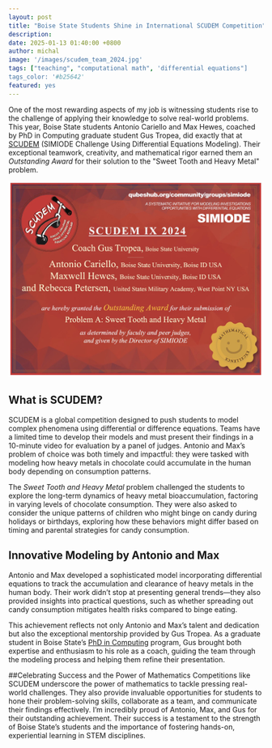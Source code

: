 ```yaml
---
layout: post
title: "Boise State Students Shine in International SCUDEM Competition"
description:
date: 2025-01-13 01:40:00 +0800
author: michal
image: '/images/scudem_team_2024.jpg'
tags: ["teaching", "computational math", 'differential equations"]
tags_color: '#b25642'
featured: yes
---
```


One of the most rewarding aspects of my job is witnessing students rise to the challenge of applying their knowledge to solve real-world problems. This year, Boise State students Antonio Cariello and Max Hewes, coached by PhD in Computing graduate student Gus Tropea, did exactly that at [SCUDEM](https://qubeshub.org/community/groups/scudem/overview) (SIMIODE Challenge Using Differential Equations Modeling). Their exceptional teamwork, creativity, and mathematical rigor earned them an *Outstanding Award* for their solution to the "Sweet Tooth and Heavy Metal" problem.

![The image shows an outstanding award certificate for the SCUDEM competition](/images/scudem_2024.jpg)


## What is SCUDEM?
SCUDEM is a global competition designed to push students to model complex phenomena using differential or difference equations. Teams have a limited time to develop their models and must present their findings in a 10-minute video for evaluation by a panel of judges. Antonio and Max’s problem of choice was both timely and impactful: they were tasked with modeling how heavy metals in chocolate could accumulate in the human body depending on consumption patterns.

The *Sweet Tooth and Heavy Metal* problem challenged the students to explore the long-term dynamics of heavy metal bioaccumulation, factoring in varying levels of chocolate consumption. They were also asked to consider the unique patterns of children who might binge on candy during holidays or birthdays, exploring how these behaviors might differ based on timing and parental strategies for candy consumption.


## Innovative Modeling by Antonio and Max
Antonio and Max developed a sophisticated model incorporating differential equations to track the accumulation and clearance of heavy metals in the human body. Their work didn’t stop at presenting general trends—they also provided insights into practical questions, such as whether spreading out candy consumption mitigates health risks compared to binge eating. 

This achievement reflects not only Antonio and Max’s talent and dedication but also the exceptional mentorship provided by Gus Tropea. As a graduate student in Boise State’s [PhD in Computing](https://www.boisestate.edu/computing/phd/) program, Gus brought both expertise and enthusiasm to his role as a coach, guiding the team through the modeling process and helping them refine their presentation.

##Celebrating Success and the Power of Mathematics
Competitions like SCUDEM underscore the power of mathematics to tackle pressing real-world challenges. They also provide invaluable opportunities for students to hone their problem-solving skills, collaborate as a team, and communicate their findings effectively. I’m incredibly proud of Antonio, Max, and Gus for their outstanding achievement. Their success is a testament to the strength of Boise State’s students and the importance of fostering hands-on, experiential learning in STEM disciplines.






